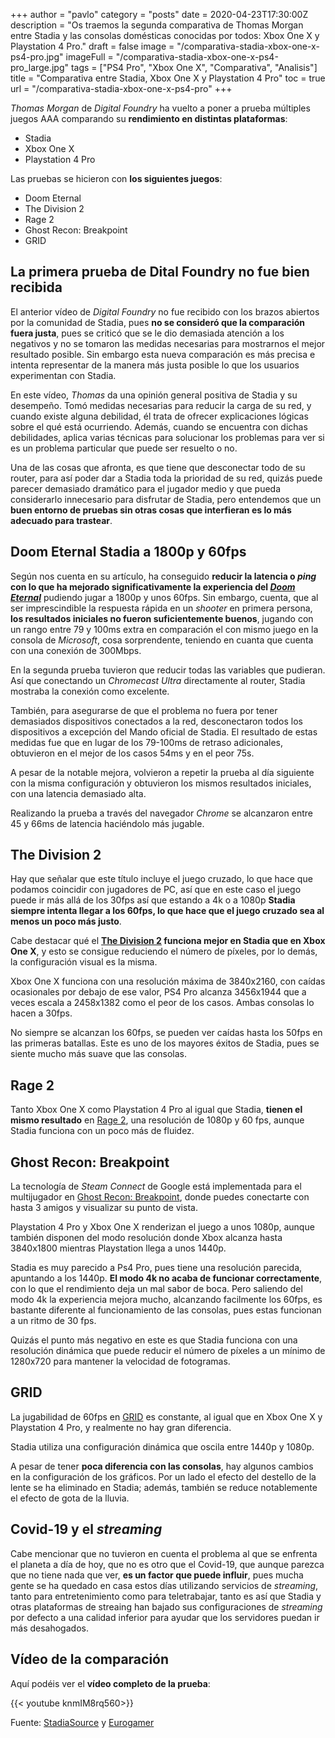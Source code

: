 +++
author = "pavlo"
category = "posts"
date = 2020-04-23T17:30:00Z
description = "Os traemos la segunda comparativa de Thomas Morgan entre Stadia y las consolas domésticas conocidas por todos: Xbox One X y Playstation 4 Pro."
draft = false
image = "/comparativa-stadia-xbox-one-x-ps4-pro.jpg"
imageFull = "/comparativa-stadia-xbox-one-x-ps4-pro_large.jpg"
tags = ["PS4 Pro", "Xbox One X", "Comparativa", "Analisis"]
title = "Comparativa entre Stadia, Xbox One X y Playstation 4 Pro"
toc = true
url = "/comparativa-stadia-xbox-one-x-ps4-pro"
+++

*Thomas Morgan* de *Digital Foundry* ha vuelto a poner a prueba múltiples juegos AAA comparando su **rendimiento en distintas plataformas**:

- Stadia
- Xbox One X
- Playstation 4 Pro

Las pruebas se hicieron con **los siguientes juegos**:
- Doom Eternal
- The Division 2
- Rage 2
- Ghost Recon: Breakpoint
- GRID

## La primera prueba de Dital Foundry no fue bien recibida

El anterior vídeo de *Digital Foundry* no fue recibido con los brazos abiertos por la comunidad de Stadia, pues **no se consideró que la comparación fuera justa**, pues se criticó que se le dio demasiada atención a los negativos y no se tomaron las medidas necesarias para mostrarnos el mejor resultado posible. Sin embargo esta nueva comparación es más precisa e intenta representar de la manera más justa posible lo que los usuarios experimentan con Stadia.

En este vídeo, *Thomas* da una opinión general positiva de Stadia y su desempeño. Tomó medidas necesarias para reducir la carga de su red, y cuando existe alguna debilidad, él trata de ofrecer explicaciones lógicas sobre el qué está ocurriendo. Además, cuando se encuentra con dichas debilidades, aplica varias técnicas para solucionar los problemas para ver si es un problema particular que puede ser resuelto o no.

Una de las cosas que afronta, es que tiene que desconectar todo de su router, para así poder dar a Stadia toda la prioridad de su red, quizás puede parecer demasiado dramático para el jugador medio y que pueda considerarlo innecesario para disfrutar de Stadia, pero entendemos que un **buen entorno de pruebas sin otras cosas que interfieran es lo más adecuado para trastear**.

## Doom Eternal Stadia a 1800p y 60fps

Según nos cuenta en su artículo, ha conseguido **reducir la latencia o *ping* con lo que ha mejorado significativamente la experiencia del <a class="u-anchor" href="/doom-eternal">*Doom Eternal*</a>** pudiendo jugar a 1800p y unos 60fps. Sin embargo, cuenta, que al ser imprescindible la respuesta rápida en un *shooter* en primera persona, **los resultados iniciales no fueron suficientemente buenos**, jugando con un rango entre 79 y 100ms extra en comparación el con mismo juego en la consola de *Microsoft*, cosa sorprendente, teniendo en cuanta que cuenta con una conexión de 300Mbps.

En la segunda prueba tuvieron que reducir todas las variables que pudieran. Así que conectando un *Chromecast Ultra* directamente al router, Stadia mostraba la conexión como excelente.

También, para asegurarse de que el problema no fuera por tener demasiados dispositivos conectados a la red, desconectaron todos los dispositivos a excepción del Mando oficial de Stadia. El resultado de estas medidas fue que en lugar de los 79-100ms de retraso adicionales, obtuvieron en el mejor de los casos 54ms y en el peor 75s.

A pesar de la notable mejora, volvieron a repetir la prueba al día siguiente con la misma configuración y obtuvieron los mismos resultados iniciales, con una latencia demasiado alta.

Realizando la prueba a través del navegador *Chrome* se alcanzaron entre 45 y 66ms de latencia haciéndolo más jugable.

## The Division 2

Hay que señalar que este título incluye el juego cruzado, lo que hace que podamos coincidir con jugadores de PC, así que en este caso el juego puede ir más allá de los 30fps así que estando a 4k o a 1080p **Stadia siempre intenta llegar a los 60fps, lo que hace que el juego cruzado sea al menos un poco más justo**.

Cabe destacar qué el **<a class="u-anchor" href="/the-division-2">The Division 2</a> funciona mejor en Stadia que en Xbox One X**, y esto se consigue reduciendo el número de píxeles, por lo demás, la configuración visual es la misma.

Xbox One X funciona con una resolución máxima de 3840x2160, con caídas ocasionales por debajo de ese valor, PS4 Pro alcanza 3456x1944 que a veces escala a 2458x1382 como el peor de los casos. Ambas consolas lo hacen a 30fps.

No siempre se alcanzan los 60fps, se pueden ver caídas hasta los 50fps en las primeras batallas. Este es uno de los mayores éxitos de Stadia, pues se siente mucho más suave que las consolas.

## Rage 2

Tanto Xbox One X como Playstation 4 Pro al igual que Stadia, **tienen el mismo resultado** en <a class="u-anchor" href="/rage-2">Rage 2</a>, una resolución de 1080p y 60 fps, aunque Stadia funciona con un poco más de fluidez.

## Ghost Recon: Breakpoint

La tecnología de *Steam Connect* de Google está implementada para el multijugador en <a class="u-anchor" href="/ghost-recon-breakpoint">Ghost Recon: Breakpoint</a>, donde puedes conectarte con hasta 3 amigos y visualizar su punto de vista.

Playstation 4 Pro y Xbox One X renderizan el juego a unos 1080p, aunque también disponen del modo resolución donde Xbox alcanza hasta 3840x1800 mientras Playstation llega a unos 1440p.

Stadia es muy parecido a Ps4 Pro, pues tiene una resolución parecida, apuntando a los 1440p. **El modo 4k no acaba de funcionar correctamente**, con lo que el rendimiento deja un mal sabor de boca. Pero saliendo del modo 4k la experiencia mejora mucho, alcanzando facilmente los 60fps, es bastante diferente al funcionamiento de las consolas, pues estas funcionan a un ritmo de 30 fps. 

Quizás el punto más negativo en este es que Stadia funciona con una resolución dinámica que puede reducir el número de píxeles a un mínimo de 1280x720 para mantener la velocidad de fotogramas.

## GRID

La jugabilidad de 60fps en <a class="u-anchor" href="/grid">GRID</a> es constante, al igual que en Xbox One X y Playstation 4 Pro, y realmente no hay gran diferencia.

Stadia utiliza una configuración dinámica que oscila entre 1440p y 1080p.

A pesar de tener **poca diferencia con las consolas**, hay algunos cambios en la configuración de los gráficos. Por un lado el efecto del destello de la lente se ha eliminado en Stadia; además, también se reduce notablemente el efecto de gota de la lluvia.

## Covid-19 y el *streaming*

Cabe mencionar que no tuvieron en cuenta el problema al que se enfrenta el planeta a día de hoy, que no es otro que el Covid-19, que aunque parezca que no tiene nada que ver, **es un factor que puede influir**, pues mucha gente se ha quedado en casa estos días utilizando servicios de *streaming*, tanto para entretenimiento como para teletrabajar, tanto es así que Stadia y otras plataformas de streaing han bajado sus configuraciones de *streaming* por defecto a una calidad inferior para ayudar que los servidores puedan ir más desahogados.

## Vídeo de la comparación

Aquí podéis ver el **vídeo completo de la prueba**:

<div class="u-youtube">
  {{< youtube knmIM8rq560>}}
</div>

Fuente: <a href="https://stadiasource.com/article/546/Digital-Foundrys-Latest-Stadia-Performance-Comparison" class="u-anchor" target="_blank" rel="nofollow noopener">StadiaSource</a> y <a href="https://www.eurogamer.net/articles/digitalfoundry-2020-is-stadias-free-tier-1080p60-makes-more-sense" class="u-anchor" target="_blank" rel="nofollow noopener">Eurogamer</a>